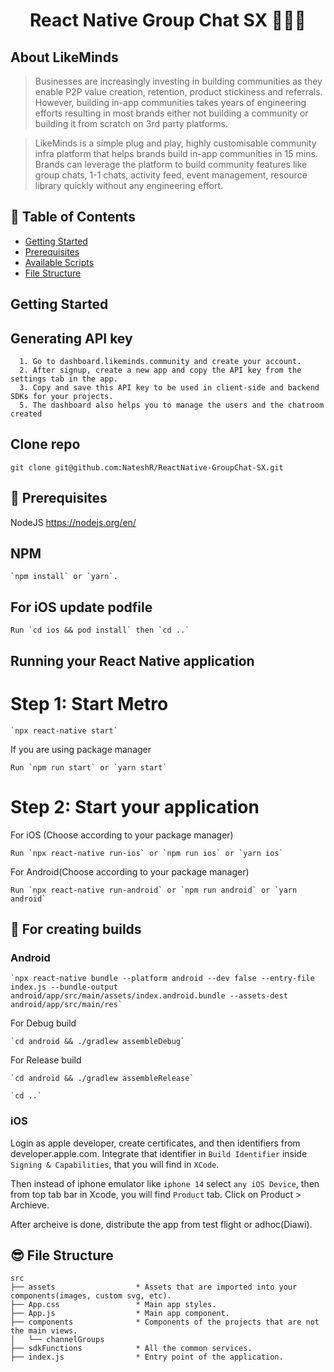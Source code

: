 <h1 align="center">
  React Native Group Chat SX 👨🏼‍💻
</h1>

## About LikeMinds

> Businesses are increasingly investing in building communities as they enable P2P value creation, retention, product stickiness and referrals. However, building in-app communities takes years of engineering efforts resulting in most brands either not building a community or building it from scratch on 3rd party platforms.

> LikeMinds is a simple plug and play, highly customisable community infra platform that helps brands build in-app communities in 15 mins. Brands can leverage the platform to build community features like group chats, 1-1 chats, activity feed, event management, resource library quickly without any engineering effort.

## 🔖 Table of Contents

- [Getting Started](#getting-started)
- [Prerequisites](#Prerequisites)
- [Available Scripts](#project-setup)
- [File Structure](#file-structure)

## Getting Started

## Generating API key

```shell
  1. Go to dashboard.likeminds.community and create your account.
  2. After signup, create a new app and copy the API key from the settings tab in the app.
  3. Copy and save this API key to be used in client-side and backend SDKs for your projects.
  5. The dashboard also helps you to manage the users and the chatroom created
```

## Clone repo

```shell
git clone git@github.com:NateshR/ReactNative-GroupChat-SX.git
```

## 🤔 Prerequisites

NodeJS
https://nodejs.org/en/

## NPM

```shell
`npm install` or `yarn`.
```

## For iOS update podfile

```shell
Run `cd ios && pod install` then `cd ..`
```

## Running your React Native application

# Step 1: Start Metro

```shell
`npx react-native start`
```

If you are using package manager

```shell
Run `npm run start` or `yarn start`
```

# Step 2: Start your application

For iOS (Choose according to your package manager)

```shell
Run `npx react-native run-ios` or `npm run ios` or `yarn ios`
```

For Android(Choose according to your package manager)
```shell
Run `npx react-native run-android` or `npm run android` or `yarn android`
```

## 🙌 For creating builds

### Android

```shell
`npx react-native bundle --platform android --dev false --entry-file index.js --bundle-output android/app/src/main/assets/index.android.bundle --assets-dest android/app/src/main/res`
```

For Debug build
```shell
`cd android && ./gradlew assembleDebug`
```

For Release build
```shell
`cd android && ./gradlew assembleRelease`
```

```shell
`cd ..`
```

### iOS

Login as apple developer, create certificates, and then identifiers from developer.apple.com. Integrate that identifier in `Build Identifier` inside `Signing & Capabilities`, that you will find in `XCode`.

Then instead of iphone emulator like `iphone 14` select `any iOS Device`, then from top tab bar in Xcode, you will find `Product` tab. Click on Product > Archieve.

After archeive is done, distribute the app from test flight or adhoc(Diawi).

## 😎 File Structure

```text
src
├── assets                  * Assets that are imported into your components(images, custom svg, etc).
├── App.css                 * Main app styles.
├── App.js                  * Main app component.
├── components              * Components of the projects that are not the main views.
│   └── channelGroups
├── sdkFunctions            * All the common services.
├── index.js                * Entry point of the application.
```

